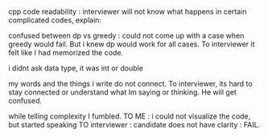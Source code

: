 cpp code readability : interviewer will not know what happens in certain complicated codes, explain:

confused between dp vs greedy : could not come up with a case when greedy would fail. But i knew dp would work for all cases.
To interviewer it felt like I had memorized the code.

i didnt ask data type, it was int or double

my words and the things i write do not connect. To interviewer, its hard to stay connected or understand what Im saying or thinking. He will get confused.

while telling complexity I fumbled. 
TO ME : i could not visualize the code, but started speaking
TO interviewer : candidate does not have clarity : FAIL.